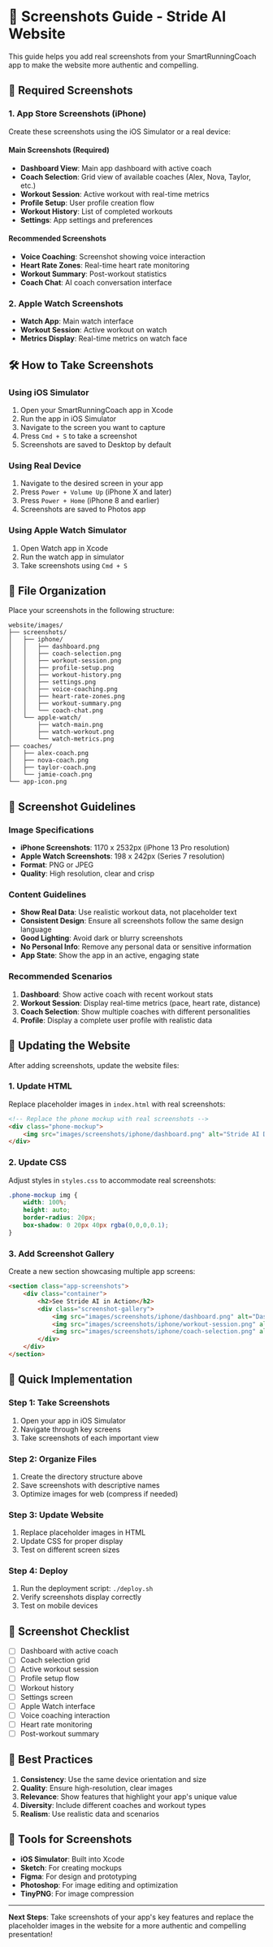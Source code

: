 # 📱 Screenshots Guide - Stride AI Website

This guide helps you add real screenshots from your SmartRunningCoach app to make the website more authentic and compelling.

## 📸 Required Screenshots

### 1. App Store Screenshots (iPhone)
Create these screenshots using the iOS Simulator or a real device:

#### Main Screenshots (Required)
- **Dashboard View**: Main app dashboard with active coach
- **Coach Selection**: Grid view of available coaches (Alex, Nova, Taylor, etc.)
- **Workout Session**: Active workout with real-time metrics
- **Profile Setup**: User profile creation flow
- **Workout History**: List of completed workouts
- **Settings**: App settings and preferences

#### Recommended Screenshots
- **Voice Coaching**: Screenshot showing voice interaction
- **Heart Rate Zones**: Real-time heart rate monitoring
- **Workout Summary**: Post-workout statistics
- **Coach Chat**: AI coach conversation interface

### 2. Apple Watch Screenshots
- **Watch App**: Main watch interface
- **Workout Session**: Active workout on watch
- **Metrics Display**: Real-time metrics on watch face

## 🛠️ How to Take Screenshots

### Using iOS Simulator
1. Open your SmartRunningCoach app in Xcode
2. Run the app in iOS Simulator
3. Navigate to the screen you want to capture
4. Press `Cmd + S` to take a screenshot
5. Screenshots are saved to Desktop by default

### Using Real Device
1. Navigate to the desired screen in your app
2. Press `Power + Volume Up` (iPhone X and later)
3. Press `Power + Home` (iPhone 8 and earlier)
4. Screenshots are saved to Photos app

### Using Apple Watch Simulator
1. Open Watch app in Xcode
2. Run the watch app in simulator
3. Take screenshots using `Cmd + S`

## 📁 File Organization

Place your screenshots in the following structure:

```
website/images/
├── screenshots/
│   ├── iphone/
│   │   ├── dashboard.png
│   │   ├── coach-selection.png
│   │   ├── workout-session.png
│   │   ├── profile-setup.png
│   │   ├── workout-history.png
│   │   ├── settings.png
│   │   ├── voice-coaching.png
│   │   ├── heart-rate-zones.png
│   │   ├── workout-summary.png
│   │   └── coach-chat.png
│   └── apple-watch/
│       ├── watch-main.png
│       ├── watch-workout.png
│       └── watch-metrics.png
├── coaches/
│   ├── alex-coach.png
│   ├── nova-coach.png
│   ├── taylor-coach.png
│   └── jamie-coach.png
└── app-icon.png
```

## 🎨 Screenshot Guidelines

### Image Specifications
- **iPhone Screenshots**: 1170 x 2532px (iPhone 13 Pro resolution)
- **Apple Watch Screenshots**: 198 x 242px (Series 7 resolution)
- **Format**: PNG or JPEG
- **Quality**: High resolution, clear and crisp

### Content Guidelines
- **Show Real Data**: Use realistic workout data, not placeholder text
- **Consistent Design**: Ensure all screenshots follow the same design language
- **Good Lighting**: Avoid dark or blurry screenshots
- **No Personal Info**: Remove any personal data or sensitive information
- **App State**: Show the app in an active, engaging state

### Recommended Scenarios
1. **Dashboard**: Show active coach with recent workout stats
2. **Workout Session**: Display real-time metrics (pace, heart rate, distance)
3. **Coach Selection**: Show multiple coaches with different personalities
4. **Profile**: Display a complete user profile with realistic data

## 🔄 Updating the Website

After adding screenshots, update the website files:

### 1. Update HTML
Replace placeholder images in `index.html` with real screenshots:

```html
<!-- Replace the phone mockup with real screenshots -->
<div class="phone-mockup">
    <img src="images/screenshots/iphone/dashboard.png" alt="Stride AI Dashboard">
</div>
```

### 2. Update CSS
Adjust styles in `styles.css` to accommodate real screenshots:

```css
.phone-mockup img {
    width: 100%;
    height: auto;
    border-radius: 20px;
    box-shadow: 0 20px 40px rgba(0,0,0,0.1);
}
```

### 3. Add Screenshot Gallery
Create a new section showcasing multiple app screens:

```html
<section class="app-screenshots">
    <div class="container">
        <h2>See Stride AI in Action</h2>
        <div class="screenshot-gallery">
            <img src="images/screenshots/iphone/dashboard.png" alt="Dashboard">
            <img src="images/screenshots/iphone/workout-session.png" alt="Workout Session">
            <img src="images/screenshots/iphone/coach-selection.png" alt="Coach Selection">
        </div>
    </div>
</section>
```

## 🚀 Quick Implementation

### Step 1: Take Screenshots
1. Open your app in iOS Simulator
2. Navigate through key screens
3. Take screenshots of each important view

### Step 2: Organize Files
1. Create the directory structure above
2. Save screenshots with descriptive names
3. Optimize images for web (compress if needed)

### Step 3: Update Website
1. Replace placeholder images in HTML
2. Update CSS for proper display
3. Test on different screen sizes

### Step 4: Deploy
1. Run the deployment script: `./deploy.sh`
2. Verify screenshots display correctly
3. Test on mobile devices

## 📱 Screenshot Checklist

- [ ] Dashboard with active coach
- [ ] Coach selection grid
- [ ] Active workout session
- [ ] Profile setup flow
- [ ] Workout history
- [ ] Settings screen
- [ ] Apple Watch interface
- [ ] Voice coaching interaction
- [ ] Heart rate monitoring
- [ ] Post-workout summary

## 🎯 Best Practices

1. **Consistency**: Use the same device orientation and size
2. **Quality**: Ensure high-resolution, clear images
3. **Relevance**: Show features that highlight your app's unique value
4. **Diversity**: Include different coaches and workout types
5. **Realism**: Use realistic data and scenarios

## 🔧 Tools for Screenshots

- **iOS Simulator**: Built into Xcode
- **Sketch**: For creating mockups
- **Figma**: For design and prototyping
- **Photoshop**: For image editing and optimization
- **TinyPNG**: For image compression

---

**Next Steps**: Take screenshots of your app's key features and replace the placeholder images in the website for a more authentic and compelling presentation! 
